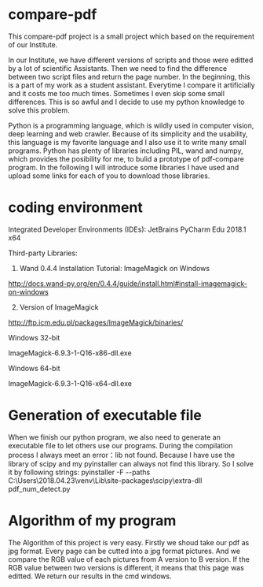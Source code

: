 # compare-pdf
This compare-pdf project is a small project which based on the requirement of our Institute.

In our Institute, we have different versions of scripts and those were editted by a lot of scientific Assistants. Then we need to find the difference between two script files and return the page number. In the beginning, this is a part of my work as a student assistant. Everytime I compare it artificially and it costs me too much times. Sometimes I even skip some small differences. This is so awful and I decide to use my python knowledge to solve this problem.

Python is a programming language, which is wildly used in computer vision, deep learning and web crawler. Because of its simplicity and the usability, this language is my favorite language and I also use it to write many small programs. Python has plenty of libraries including PIL, wand and numpy, which provides the posibility for me, to bulid a prototype of pdf-compare program. In the following I will introduce some libraries I have used and upload some links for each of you to download those libraries.

# coding environment

Integrated Developer Environments (IDEs): JetBrains PyCharm Edu 2018.1 x64

Third-party Libraries:

1. Wand 0.4.4
Installation Tutorial: ImageMagick on Windows

http://docs.wand-py.org/en/0.4.4/guide/install.html#install-imagemagick-on-windows

2. Version of ImageMagick

http://ftp.icm.edu.pl/packages/ImageMagick/binaries/

Windows 32-bit

ImageMagick-6.9.3-1-Q16-x86-dll.exe

Windows 64-bit

ImageMagick-6.9.3-1-Q16-x64-dll.exe

# Generation of executable file
When we finish our python program, we also need to generate an executable file to let others use our programs. During the compilation process I always meet an error：lib not found. Because I have use the library of scipy and my pyinstaller can always not find this library. So I solve it by following strings: pyinstaller -F --paths C:\Users\2018.04.23\venv\Lib\site-packages\scipy\extra-dll pdf_num_detect.py

# Algorithm of my program
The Algorithm of this project is very easy. Firstly we shoud take our pdf as jpg format. Every page can be cutted into a jpg format pictures. And we compare the RGB value of each pictures from A version to B version. If the RGB value between two versions is different, it means that this page was editted. We return our results in the cmd windows.

